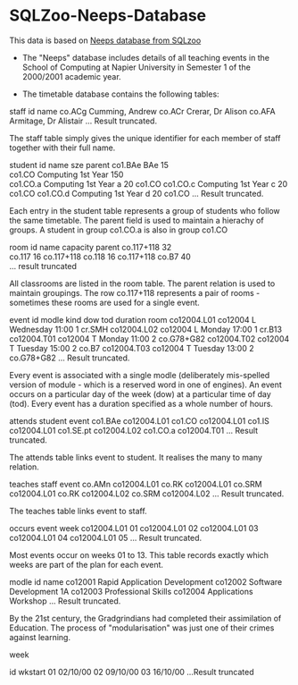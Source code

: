 # SQLZoo-Neeps-Database

This data is based on [Neeps database from SQLzoo](https://sqlzoo.net/wiki/Neeps_medium_questions) 

* The "Neeps" database includes details of all teaching events in the School of Computing at Napier University in Semester 1 of the 2000/2001 academic year.

* The timetable database contains the following tables:

staff
id	    name
co.ACg	Cumming, Andrew
co.ACr	Crerar, Dr Alison
co.AFA	Armitage, Dr Alistair
... Result truncated.

The staff table simply gives the unique identifier for each member of staff together with their full name.

student
id	      name	                sze	  parent
co1.BAe	  BAe	15	
co1.CO	  Computing 1st Year	  150	
co1.CO.a	Computing 1st Year a	20	  co1.CO
co1.CO.c	Computing 1st Year c	20	  co1.CO
co1.CO.d	Computing 1st Year d	20	  co1.CO
... Result truncated.

Each entry in the student table represents a group of students who follow the same timetable. The parent field is used to maintain a hierachy of groups. A student in group co1.CO.a is also in group co1.CO

room
id	          name	capacity	parent
co.117+118		      32	
co.117		          16	      co.117+118
co.118		          16	      co.117+118
co.B7		            40	
... result truncated

All classrooms are listed in the room table. The parent relation is used to maintain groupings. The row co.117+118 represents a pair of rooms - sometimes these rooms are used for a single event.


event
id	        modle	    kind	dow	      tod	    duration	room
co12004.L01	co12004	  L	    Wednesday	11:00	    1	      cr.SMH
co12004.L02	co12004	  L	    Monday	  17:00	    1	      cr.B13
co12004.T01	co12004	  T	    Monday	  11:00	    2	      co.G78+G82
co12004.T02	co12004	  T 	  Tuesday	  15:00	    2	      co.B7
co12004.T03	co12004	  T	    Tuesday	  13:00	    2	      co.G78+G82
... Result truncated.

Every event is associated with a single modle (deliberately mis-spelled version of module - which is a reserved word in one of engines). An event occurs on a particular day of the week (dow) at a particular time of day (tod). Every event has a duration specified as a whole number of hours.

attends
student	      event
co1.BAe	      co12004.L01
co1.CO	      co12004.L01
co1.IS	      co12004.L01
co1.SE.pt	    co12004.L02
co1.CO.a	    co12004.T01
... Result truncated.

The attends table links event to student. It realises the many to many relation.

teaches
staff	    event
co.AMn	  co12004.L01
co.RK	    co12004.L01
co.SRM	  co12004.L01
co.RK	    co12004.L02
co.SRM	  co12004.L02
... Result truncated.

The teaches table links event to staff.

occurs
event	      week
co12004.L01	01
co12004.L01	02
co12004.L01	03
co12004.L01	04
co12004.L01	05
... Result truncated.

Most events occur on weeks 01 to 13. This table records exactly which weeks are part of the plan for each event.

modle
id	    name
co12001	Rapid Application Development
co12002	Software Development 1A
co12003	Professional Skills
co12004	Applications Workshop
... Result truncated.

By the 21st century, the Gradgrindians had completed their assimilation of Education. The process of "modularisation" was just one of their crimes against learning.

week

id	wkstart
01	02/10/00
02	09/10/00
03	16/10/00
...Result truncated


